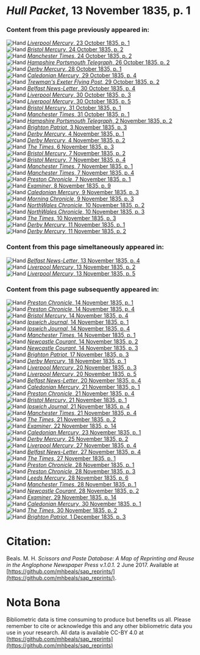 # *Hull Packet*, 13 November 1835, p. 1  
  
### Content from this page previously appeared in:  
![Hand](http://scissorsandpaste.net/wp-content/uploads/2017/06/smallhandpointer.png) [*Liverpool Mercury*, 23 October 1835, p. 1](https://mhbeals.github.io/sap_html/Liverpool-Mercury/Liverpool-Mercury-23-October-1835-p-1)  
![Hand](http://scissorsandpaste.net/wp-content/uploads/2017/06/smallhandpointer.png) [*Bristol Mercury*, 24 October 1835, p. 2](https://mhbeals.github.io/sap_html/Bristol-Mercury/Bristol-Mercury-24-October-1835-p-2)  
![Hand](http://scissorsandpaste.net/wp-content/uploads/2017/06/smallhandpointer.png) [*Manchester Times*, 24 October 1835, p. 2](https://mhbeals.github.io/sap_html/Manchester-Times/Manchester-Times-24-October-1835-p-2)  
![Hand](http://scissorsandpaste.net/wp-content/uploads/2017/06/smallhandpointer.png) [*Hampshire Portsmouth Telegraph*, 26 October 1835, p. 2](https://mhbeals.github.io/sap_html/Hampshire-Portsmouth-Telegraph/Hampshire-Portsmouth-Telegraph-26-October-1835-p-2)  
![Hand](http://scissorsandpaste.net/wp-content/uploads/2017/06/smallhandpointer.png) [*Derby Mercury*, 28 October 1835, p. 1](https://mhbeals.github.io/sap_html/Derby-Mercury/Derby-Mercury-28-October-1835-p-1)  
![Hand](http://scissorsandpaste.net/wp-content/uploads/2017/06/smallhandpointer.png) [*Caledonian Mercury*, 29 October 1835, p. 4](https://mhbeals.github.io/sap_html/Caledonian-Mercury/Caledonian-Mercury-29-October-1835-p-4)  
![Hand](http://scissorsandpaste.net/wp-content/uploads/2017/06/smallhandpointer.png) [*Trewman's Exeter Flying Post*, 29 October 1835, p. 2](https://mhbeals.github.io/sap_html/Trewman's-Exeter-Flying-Post/Trewman's-Exeter-Flying-Post-29-October-1835-p-2)  
![Hand](http://scissorsandpaste.net/wp-content/uploads/2017/06/smallhandpointer.png) [*Belfast News-Letter*, 30 October 1835, p. 4](https://mhbeals.github.io/sap_html/Belfast-News-Letter/Belfast-News-Letter-30-October-1835-p-4)  
![Hand](http://scissorsandpaste.net/wp-content/uploads/2017/06/smallhandpointer.png) [*Liverpool Mercury*, 30 October 1835, p. 3](https://mhbeals.github.io/sap_html/Liverpool-Mercury/Liverpool-Mercury-30-October-1835-p-3)  
![Hand](http://scissorsandpaste.net/wp-content/uploads/2017/06/smallhandpointer.png) [*Liverpool Mercury*, 30 October 1835, p. 5](https://mhbeals.github.io/sap_html/Liverpool-Mercury/Liverpool-Mercury-30-October-1835-p-5)  
![Hand](http://scissorsandpaste.net/wp-content/uploads/2017/06/smallhandpointer.png) [*Bristol Mercury*, 31 October 1835, p. 1](https://mhbeals.github.io/sap_html/Bristol-Mercury/Bristol-Mercury-31-October-1835-p-1)  
![Hand](http://scissorsandpaste.net/wp-content/uploads/2017/06/smallhandpointer.png) [*Manchester Times*, 31 October 1835, p. 1](https://mhbeals.github.io/sap_html/Manchester-Times/Manchester-Times-31-October-1835-p-1)  
![Hand](http://scissorsandpaste.net/wp-content/uploads/2017/06/smallhandpointer.png) [*Hampshire Portsmouth Telegraph*, 2 November 1835, p. 2](https://mhbeals.github.io/sap_html/Hampshire-Portsmouth-Telegraph/Hampshire-Portsmouth-Telegraph-2-November-1835-p-2)  
![Hand](http://scissorsandpaste.net/wp-content/uploads/2017/06/smallhandpointer.png) [*Brighton Patriot*, 3 November 1835, p. 3](https://mhbeals.github.io/sap_html/Brighton-Patriot/Brighton-Patriot-3-November-1835-p-3)  
![Hand](http://scissorsandpaste.net/wp-content/uploads/2017/06/smallhandpointer.png) [*Derby Mercury*, 4 November 1835, p. 1](https://mhbeals.github.io/sap_html/Derby-Mercury/Derby-Mercury-4-November-1835-p-1)  
![Hand](http://scissorsandpaste.net/wp-content/uploads/2017/06/smallhandpointer.png) [*Derby Mercury*, 4 November 1835, p. 2](https://mhbeals.github.io/sap_html/Derby-Mercury/Derby-Mercury-4-November-1835-p-2)  
![Hand](http://scissorsandpaste.net/wp-content/uploads/2017/06/smallhandpointer.png) [*The Times*, 6 November 1835, p. 3](https://mhbeals.github.io/sap_html/The-Times/The-Times-6-November-1835-p-3)  
![Hand](http://scissorsandpaste.net/wp-content/uploads/2017/06/smallhandpointer.png) [*Bristol Mercury*, 7 November 1835, p. 2](https://mhbeals.github.io/sap_html/Bristol-Mercury/Bristol-Mercury-7-November-1835-p-2)  
![Hand](http://scissorsandpaste.net/wp-content/uploads/2017/06/smallhandpointer.png) [*Bristol Mercury*, 7 November 1835, p. 4](https://mhbeals.github.io/sap_html/Bristol-Mercury/Bristol-Mercury-7-November-1835-p-4)  
![Hand](http://scissorsandpaste.net/wp-content/uploads/2017/06/smallhandpointer.png) [*Manchester Times*, 7 November 1835, p. 1](https://mhbeals.github.io/sap_html/Manchester-Times/Manchester-Times-7-November-1835-p-1)  
![Hand](http://scissorsandpaste.net/wp-content/uploads/2017/06/smallhandpointer.png) [*Manchester Times*, 7 November 1835, p. 4](https://mhbeals.github.io/sap_html/Manchester-Times/Manchester-Times-7-November-1835-p-4)  
![Hand](http://scissorsandpaste.net/wp-content/uploads/2017/06/smallhandpointer.png) [*Preston Chronicle*, 7 November 1835, p. 1](https://mhbeals.github.io/sap_html/Preston-Chronicle/Preston-Chronicle-7-November-1835-p-1)  
![Hand](http://scissorsandpaste.net/wp-content/uploads/2017/06/smallhandpointer.png) [*Examiner*, 8 November 1835, p. 9](https://mhbeals.github.io/sap_html/Examiner/Examiner-8-November-1835-p-9)  
![Hand](http://scissorsandpaste.net/wp-content/uploads/2017/06/smallhandpointer.png) [*Caledonian Mercury*, 9 November 1835, p. 3](https://mhbeals.github.io/sap_html/Caledonian-Mercury/Caledonian-Mercury-9-November-1835-p-3)  
![Hand](http://scissorsandpaste.net/wp-content/uploads/2017/06/smallhandpointer.png) [*Morning Chronicle*, 9 November 1835, p. 3](https://mhbeals.github.io/sap_html/Morning-Chronicle/Morning-Chronicle-9-November-1835-p-3)  
![Hand](http://scissorsandpaste.net/wp-content/uploads/2017/06/smallhandpointer.png) [*NorthWales Chronicle*, 10 November 1835, p. 2](https://mhbeals.github.io/sap_html/NorthWales-Chronicle/NorthWales-Chronicle-10-November-1835-p-2)  
![Hand](http://scissorsandpaste.net/wp-content/uploads/2017/06/smallhandpointer.png) [*NorthWales Chronicle*, 10 November 1835, p. 3](https://mhbeals.github.io/sap_html/NorthWales-Chronicle/NorthWales-Chronicle-10-November-1835-p-3)  
![Hand](http://scissorsandpaste.net/wp-content/uploads/2017/06/smallhandpointer.png) [*The Times*, 10 November 1835, p. 3](https://mhbeals.github.io/sap_html/The-Times/The-Times-10-November-1835-p-3)  
![Hand](http://scissorsandpaste.net/wp-content/uploads/2017/06/smallhandpointer.png) [*Derby Mercury*, 11 November 1835, p. 1](https://mhbeals.github.io/sap_html/Derby-Mercury/Derby-Mercury-11-November-1835-p-1)  
![Hand](http://scissorsandpaste.net/wp-content/uploads/2017/06/smallhandpointer.png) [*Derby Mercury*, 11 November 1835, p. 2](https://mhbeals.github.io/sap_html/Derby-Mercury/Derby-Mercury-11-November-1835-p-2)  
  
### Content from this page simeltaneously appeared in:  
![Hand](http://scissorsandpaste.net/wp-content/uploads/2017/06/smallhandpointer.png) [*Belfast News-Letter*, 13 November 1835, p. 4](https://mhbeals.github.io/sap_html/Belfast-News-Letter/Belfast-News-Letter-13-November-1835-p-4)  
![Hand](http://scissorsandpaste.net/wp-content/uploads/2017/06/smallhandpointer.png) [*Liverpool Mercury*, 13 November 1835, p. 2](https://mhbeals.github.io/sap_html/Liverpool-Mercury/Liverpool-Mercury-13-November-1835-p-2)  
![Hand](http://scissorsandpaste.net/wp-content/uploads/2017/06/smallhandpointer.png) [*Liverpool Mercury*, 13 November 1835, p. 5](https://mhbeals.github.io/sap_html/Liverpool-Mercury/Liverpool-Mercury-13-November-1835-p-5)  
  
### Content from this page subsequently appeared in:  
![Hand](http://scissorsandpaste.net/wp-content/uploads/2017/06/smallhandpointer.png) [*Preston Chronicle*, 14 November 1835, p. 1](https://mhbeals.github.io/sap_html/Preston-Chronicle/Preston-Chronicle-14-November-1835-p-1)  
![Hand](http://scissorsandpaste.net/wp-content/uploads/2017/06/smallhandpointer.png) [*Preston Chronicle*, 14 November 1835, p. 4](https://mhbeals.github.io/sap_html/Preston-Chronicle/Preston-Chronicle-14-November-1835-p-4)  
![Hand](http://scissorsandpaste.net/wp-content/uploads/2017/06/smallhandpointer.png) [*Bristol Mercury*, 14 November 1835, p. 4](https://mhbeals.github.io/sap_html/Bristol-Mercury/Bristol-Mercury-14-November-1835-p-4)  
![Hand](http://scissorsandpaste.net/wp-content/uploads/2017/06/smallhandpointer.png) [*Ipswich Journal*, 14 November 1835, p. 1](https://mhbeals.github.io/sap_html/Ipswich-Journal/Ipswich-Journal-14-November-1835-p-1)  
![Hand](http://scissorsandpaste.net/wp-content/uploads/2017/06/smallhandpointer.png) [*Ipswich Journal*, 14 November 1835, p. 4](https://mhbeals.github.io/sap_html/Ipswich-Journal/Ipswich-Journal-14-November-1835-p-4)  
![Hand](http://scissorsandpaste.net/wp-content/uploads/2017/06/smallhandpointer.png) [*Manchester Times*, 14 November 1835, p. 1](https://mhbeals.github.io/sap_html/Manchester-Times/Manchester-Times-14-November-1835-p-1)  
![Hand](http://scissorsandpaste.net/wp-content/uploads/2017/06/smallhandpointer.png) [*Newcastle Courant*, 14 November 1835, p. 2](https://mhbeals.github.io/sap_html/Newcastle-Courant/Newcastle-Courant-14-November-1835-p-2)  
![Hand](http://scissorsandpaste.net/wp-content/uploads/2017/06/smallhandpointer.png) [*Newcastle Courant*, 14 November 1835, p. 3](https://mhbeals.github.io/sap_html/Newcastle-Courant/Newcastle-Courant-14-November-1835-p-3)  
![Hand](http://scissorsandpaste.net/wp-content/uploads/2017/06/smallhandpointer.png) [*Brighton Patriot*, 17 November 1835, p. 3](https://mhbeals.github.io/sap_html/Brighton-Patriot/Brighton-Patriot-17-November-1835-p-3)  
![Hand](http://scissorsandpaste.net/wp-content/uploads/2017/06/smallhandpointer.png) [*Derby Mercury*, 18 November 1835, p. 1](https://mhbeals.github.io/sap_html/Derby-Mercury/Derby-Mercury-18-November-1835-p-1)  
![Hand](http://scissorsandpaste.net/wp-content/uploads/2017/06/smallhandpointer.png) [*Liverpool Mercury*, 20 November 1835, p. 3](https://mhbeals.github.io/sap_html/Liverpool-Mercury/Liverpool-Mercury-20-November-1835-p-3)  
![Hand](http://scissorsandpaste.net/wp-content/uploads/2017/06/smallhandpointer.png) [*Liverpool Mercury*, 20 November 1835, p. 5](https://mhbeals.github.io/sap_html/Liverpool-Mercury/Liverpool-Mercury-20-November-1835-p-5)  
![Hand](http://scissorsandpaste.net/wp-content/uploads/2017/06/smallhandpointer.png) [*Belfast News-Letter*, 20 November 1835, p. 4](https://mhbeals.github.io/sap_html/Belfast-News-Letter/Belfast-News-Letter-20-November-1835-p-4)  
![Hand](http://scissorsandpaste.net/wp-content/uploads/2017/06/smallhandpointer.png) [*Caledonian Mercury*, 21 November 1835, p. 1](https://mhbeals.github.io/sap_html/Caledonian-Mercury/Caledonian-Mercury-21-November-1835-p-1)  
![Hand](http://scissorsandpaste.net/wp-content/uploads/2017/06/smallhandpointer.png) [*Preston Chronicle*, 21 November 1835, p. 4](https://mhbeals.github.io/sap_html/Preston-Chronicle/Preston-Chronicle-21-November-1835-p-4)  
![Hand](http://scissorsandpaste.net/wp-content/uploads/2017/06/smallhandpointer.png) [*Bristol Mercury*, 21 November 1835, p. 1](https://mhbeals.github.io/sap_html/Bristol-Mercury/Bristol-Mercury-21-November-1835-p-1)  
![Hand](http://scissorsandpaste.net/wp-content/uploads/2017/06/smallhandpointer.png) [*Ipswich Journal*, 21 November 1835, p. 4](https://mhbeals.github.io/sap_html/Ipswich-Journal/Ipswich-Journal-21-November-1835-p-4)  
![Hand](http://scissorsandpaste.net/wp-content/uploads/2017/06/smallhandpointer.png) [*Manchester Times*, 21 November 1835, p. 4](https://mhbeals.github.io/sap_html/Manchester-Times/Manchester-Times-21-November-1835-p-4)  
![Hand](http://scissorsandpaste.net/wp-content/uploads/2017/06/smallhandpointer.png) [*The Times*, 21 November 1835, p. 2](https://mhbeals.github.io/sap_html/The-Times/The-Times-21-November-1835-p-2)  
![Hand](http://scissorsandpaste.net/wp-content/uploads/2017/06/smallhandpointer.png) [*Examiner*, 22 November 1835, p. 14](https://mhbeals.github.io/sap_html/Examiner/Examiner-22-November-1835-p-14)  
![Hand](http://scissorsandpaste.net/wp-content/uploads/2017/06/smallhandpointer.png) [*Caledonian Mercury*, 23 November 1835, p. 1](https://mhbeals.github.io/sap_html/Caledonian-Mercury/Caledonian-Mercury-23-November-1835-p-1)  
![Hand](http://scissorsandpaste.net/wp-content/uploads/2017/06/smallhandpointer.png) [*Derby Mercury*, 25 November 1835, p. 2](https://mhbeals.github.io/sap_html/Derby-Mercury/Derby-Mercury-25-November-1835-p-2)  
![Hand](http://scissorsandpaste.net/wp-content/uploads/2017/06/smallhandpointer.png) [*Liverpool Mercury*, 27 November 1835, p. 4](https://mhbeals.github.io/sap_html/Liverpool-Mercury/Liverpool-Mercury-27-November-1835-p-4)  
![Hand](http://scissorsandpaste.net/wp-content/uploads/2017/06/smallhandpointer.png) [*Belfast News-Letter*, 27 November 1835, p. 4](https://mhbeals.github.io/sap_html/Belfast-News-Letter/Belfast-News-Letter-27-November-1835-p-4)  
![Hand](http://scissorsandpaste.net/wp-content/uploads/2017/06/smallhandpointer.png) [*The Times*, 27 November 1835, p. 1](https://mhbeals.github.io/sap_html/The-Times/The-Times-27-November-1835-p-1)  
![Hand](http://scissorsandpaste.net/wp-content/uploads/2017/06/smallhandpointer.png) [*Preston Chronicle*, 28 November 1835, p. 1](https://mhbeals.github.io/sap_html/Preston-Chronicle/Preston-Chronicle-28-November-1835-p-1)  
![Hand](http://scissorsandpaste.net/wp-content/uploads/2017/06/smallhandpointer.png) [*Preston Chronicle*, 28 November 1835, p. 3](https://mhbeals.github.io/sap_html/Preston-Chronicle/Preston-Chronicle-28-November-1835-p-3)  
![Hand](http://scissorsandpaste.net/wp-content/uploads/2017/06/smallhandpointer.png) [*Leeds Mercury*, 28 November 1835, p. 6](https://mhbeals.github.io/sap_html/Leeds-Mercury/Leeds-Mercury-28-November-1835-p-6)  
![Hand](http://scissorsandpaste.net/wp-content/uploads/2017/06/smallhandpointer.png) [*Manchester Times*, 28 November 1835, p. 1](https://mhbeals.github.io/sap_html/Manchester-Times/Manchester-Times-28-November-1835-p-1)  
![Hand](http://scissorsandpaste.net/wp-content/uploads/2017/06/smallhandpointer.png) [*Newcastle Courant*, 28 November 1835, p. 2](https://mhbeals.github.io/sap_html/Newcastle-Courant/Newcastle-Courant-28-November-1835-p-2)  
![Hand](http://scissorsandpaste.net/wp-content/uploads/2017/06/smallhandpointer.png) [*Examiner*, 29 November 1835, p. 14](https://mhbeals.github.io/sap_html/Examiner/Examiner-29-November-1835-p-14)  
![Hand](http://scissorsandpaste.net/wp-content/uploads/2017/06/smallhandpointer.png) [*Caledonian Mercury*, 30 November 1835, p. 1](https://mhbeals.github.io/sap_html/Caledonian-Mercury/Caledonian-Mercury-30-November-1835-p-1)  
![Hand](http://scissorsandpaste.net/wp-content/uploads/2017/06/smallhandpointer.png) [*The Times*, 30 November 1835, p. 2](https://mhbeals.github.io/sap_html/The-Times/The-Times-30-November-1835-p-2)  
![Hand](http://scissorsandpaste.net/wp-content/uploads/2017/06/smallhandpointer.png) [*Brighton Patriot*, 1 December 1835, p. 3](https://mhbeals.github.io/sap_html/Brighton-Patriot/Brighton-Patriot-1-December-1835-p-3)  


# Citation: 

Beals. M. H. *Scissors and Paste Database: A Map of Reprinting and Reuse in the Anglophone Newspaper Press v.1.0.1.* 2 June 2017. Available at [https://github.com/mhbeals/sap_reprints/](https://github.com/mhbeals/sap_reprints/). 

# Nota Bona

Bibliometric data is time consuming to produce but benefits us all. Please remember to cite or acknowledge this and any other bibliometric data you use in your research. All data is available CC-BY 4.0 at [https://github.com/mhbeals/sap_reprints](https://github.com/mhbeals/sap_reprints)